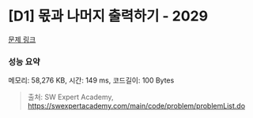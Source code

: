 # [D1] 몫과 나머지 출력하기 - 2029 

[문제 링크](https://swexpertacademy.com/main/code/problem/problemDetail.do?contestProbId=AV5QGNvKAtEDFAUq) 

### 성능 요약

메모리: 58,276 KB, 시간: 149 ms, 코드길이: 100 Bytes



> 출처: SW Expert Academy, https://swexpertacademy.com/main/code/problem/problemList.do
